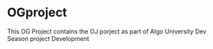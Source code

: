 # OGproject

This OG Project contains the OJ porject as part of Algo University Dev Season project Development
